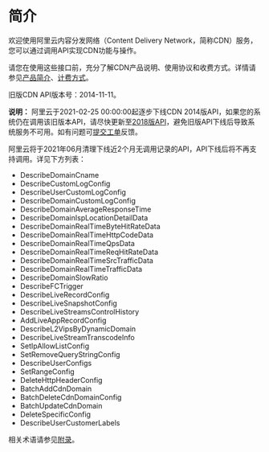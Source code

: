 # 简介

欢迎使用阿里云内容分发网络（Content Delivery Network，简称CDN）服务，您可以通过调用API实现CDN功能与操作。

请您在使用这些接口前，充分了解CDN产品说明、使用协议和收费方式。详情请参见[产品简介](/cn.zh-CN/产品简介/什么是阿里云CDN.md)、[计费方式](/cn.zh-CN/产品计费/计费方式/基础服务计费.md)。

旧版CDN API版本号：2014-11-11。

**说明：** 阿里云于2021-02-25 00:00:00起逐步下线CDN 2014版API，如果您的系统仍在调用该旧版本API，请尽快更新至[2018版API](/cn.zh-CN/新版API参考/简介.md)，避免旧版API下线后导致系统服务不可用。如有问题可[提交工单](https://selfservice.console.aliyun.com/ticket/createIndex)反馈。

阿里云将于2021年06月清理下线近2个月无调用记录的API，API下线后将不再支持调用。详见下方列表：

-   DescribeDomainCname
-   DescribeCustomLogConfig
-   DescribeUserCustomLogConfig
-   DescribeDomainCustomLogConfig
-   DescribeDomainAverageResponseTime
-   DescribeDomainIspLocationDetailData
-   DescribeDomainRealTimeByteHitRateData
-   DescribeDomainRealTimeHttpCodeData
-   DescribeDomainRealTimeQpsData
-   DescribeDomainRealTimeReqHitRateData
-   DescribeDomainRealTimeSrcTrafficData
-   DescribeDomainRealTimeTrafficData
-   DescribeDomainSlowRatio
-   DescribeFCTrigger
-   DescribeLiveRecordConfig
-   DescribeLiveSnapshotConfig
-   DescribeLiveStreamsControlHistory
-   AddLiveAppRecordConfig
-   DescribeL2VipsByDynamicDomain
-   DescribeLiveStreamTranscodeInfo
-   SetIpAllowListConfig
-   SetRemoveQueryStringConfig
-   DescribeUserConfigs
-   SetRangeConfig
-   DeleteHttpHeaderConfig
-   BatchAddCdnDomain
-   BatchDeleteCdnDomainConfig
-   BatchUpdateCdnDomain
-   DeleteSpecificConfig
-   DescribeUserCustomerLabels

相关术语请参见[附录](/cn.zh-CN/旧版API参考/附录.md)。

